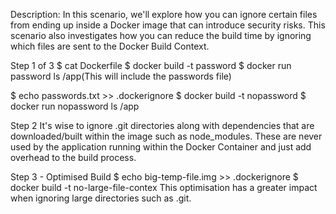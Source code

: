 Description:
In this scenario, we'll explore how you can ignore certain files from ending up inside a Docker image that can introduce security risks. This scenario also investigates how you can reduce the build time by ignoring which files are sent to the Docker Build Context.

Step 1 of 3
$ cat Dockerfile
$ docker build -t password
$ docker run password ls /app(This will include the passwords file)

$ echo passwords.txt >> .dockerignore
$ docker build -t nopassword 
$ docker run nopassword ls /app

Step 2
It's wise to ignore .git directories along with dependencies that are downloaded/built within the image such as node_modules. These are never used by the application running within the Docker Container and just add overhead to the build process.


Step 3 - Optimised Build
$ echo big-temp-file.img >> .dockerignore
$ docker build -t no-large-file-contex
This optimisation has a greater impact when ignoring large directories such as .git.


